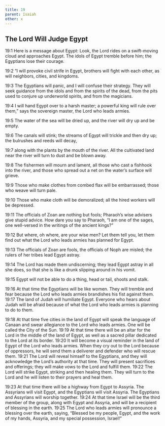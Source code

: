 ```yaml
---
title: 19
parent: Isaiah
other: x
---
```


## The Lord Will Judge Egypt

<a name="19:1">19:1</a> Here is a message about Egypt:
Look, the Lord rides on a swift-moving cloud
and approaches Egypt.
The idols of Egypt tremble before him;
the Egyptians lose their courage.

<a name="19:2">19:2</a> “I will provoke civil strife in Egypt,
brothers will fight with each other,
as will neighbors,
cities, and kingdoms.

<a name="19:3">19:3</a> The Egyptians will panic,
and I will confuse their strategy.
They will seek guidance from the idols and from the spirits of the dead,
from the pits used to conjure up underworld spirits, and from the magicians.

<a name="19:4">19:4</a> I will hand Egypt over to a harsh master;
a powerful king will rule over them,”
says the sovereign master, the Lord who leads armies.

<a name="19:5">19:5</a> The water of the sea will be dried up,
and the river will dry up and be empty.

<a name="19:6">19:6</a> The canals will stink;
the streams of Egypt will trickle and then dry up;
the bulrushes and reeds will decay,

<a name="19:7">19:7</a> along with the plants by the mouth of the river.
All the cultivated land near the river
will turn to dust and be blown away.

<a name="19:8">19:8</a> The fishermen will mourn and lament,
all those who cast a fishhook into the river,
and those who spread out a net on the water’s surface will grieve.

<a name="19:9">19:9</a> Those who make clothes from combed flax will be embarrassed;
those who weave will turn pale.

<a name="19:10">19:10</a> Those who make cloth will be demoralized;
all the hired workers will be depressed.

<a name="19:11">19:11</a> The officials of Zoan are nothing but fools;
Pharaoh’s wise advisers give stupid advice.
How dare you say to Pharaoh,
“I am one of the sages,
one well-versed in the writings of the ancient kings?”

<a name="19:12">19:12</a> But where, oh where, are your wise men?
Let them tell you, let them find out
what the Lord who leads armies has planned for Egypt.

<a name="19:13">19:13</a> The officials of Zoan are fools,
the officials of Noph are misled;
the rulers of her tribes lead Egypt astray.

<a name="19:14">19:14</a> The Lord has made them undiscerning;
they lead Egypt astray in all she does,
so that she is like a drunk slipping around in his vomit.

<a name="19:15">19:15</a> Egypt will not be able to do a thing,
head or tail, shoots and stalk.

<a name="19:16">19:16</a> At that time the Egyptians will be like women. They will tremble and fear because the Lord who leads armies brandishes his fist against them. <a name="19:17">19:17</a> The land of Judah will humiliate Egypt. Everyone who hears about Judah will be afraid because of what the Lord who leads armies is planning to do to them.

<a name="19:18">19:18</a> At that time five cities in the land of Egypt will speak the language of Canaan and swear allegiance to the Lord who leads armies. One will be called the City of the Sun. <a name="19:19">19:19</a> At that time there will be an altar for the Lord in the middle of the land of Egypt, as well as a sacred pillar dedicated to the Lord at its border. <a name="19:20">19:20</a> It will become a visual reminder in the land of Egypt of the Lord who leads armies. When they cry out to the Lord because of oppressors, he will send them a deliverer and defender who will rescue them. <a name="19:21">19:21</a> The Lord will reveal himself to the Egyptians, and they will acknowledge the Lord’s authority at that time. They will present sacrifices and offerings; they will make vows to the Lord and fulfill them. <a name="19:22">19:22</a> The Lord will strike Egypt, striking and then healing them. They will turn to the Lord and he will listen to their prayers and heal them.

<a name="19:23">19:23</a> At that time there will be a highway from Egypt to Assyria. The Assyrians will visit Egypt, and the Egyptians will visit Assyria. The Egyptians and Assyrians will worship together. <a name="19:24">19:24</a> At that time Israel will be the third member of the group, along with Egypt and Assyria, and will be a recipient of blessing in the earth. <a name="19:25">19:25</a> The Lord who leads armies will pronounce a blessing over the earth, saying, “Blessed be my people, Egypt, and the work of my hands, Assyria, and my special possession, Israel!”